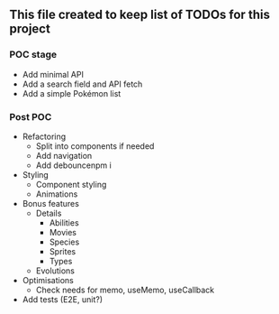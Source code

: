 ## This file created to keep list of TODOs for this project

### POC stage

- Add minimal API
- Add a search field and API fetch
- Add a simple Pokémon list

### Post POC

- Refactoring
  - Split into components if needed
  - Add navigation
  - Add debouncenpm i
- Styling
  - Component styling
  - Animations
- Bonus features
  - Details
    - Abilities
    - Movies
    - Species
    - Sprites
    - Types
  - Evolutions
- Optimisations
  - Check needs for memo, useMemo, useCallback
- Add tests (E2E, unit?)
